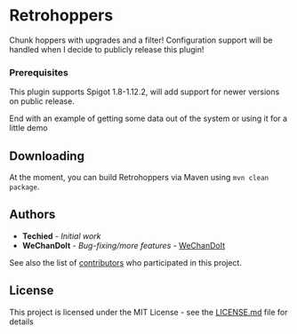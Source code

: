 # Retrohoppers

Chunk hoppers with upgrades and a filter! Configuration support will be handled when I decide to publicly release this plugin!

### Prerequisites

This plugin supports Spigot 1.8-1.12.2, will add support for newer versions on public release.

End with an example of getting some data out of the system or using it for a little demo

## Downloading

At the moment, you can build Retrohoppers via Maven using ```mvn clean package```.

## Authors

* **Techied** - *Initial work*
* **WeChanDoIt** - *Bug-fixing/more features* - [WeChanDoIt](https://github.com/WeChanDoIt)

See also the list of [contributors](https://github.com/your/project/contributors) who participated in this project.

## License

This project is licensed under the MIT License - see the [LICENSE.md](LICENSE.md) file for details
